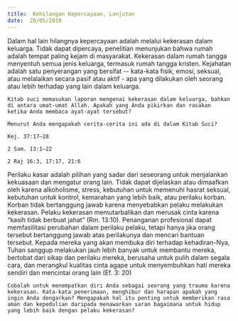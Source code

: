 ```yaml
---
title:  Kehilangan Kepercayaan, Lanjutan
date:  28/05/2019
---
```


Dalam hal lain hilangnya kepercayaan adalah melalui kekerasan dalam keluarga. Tidak dapat dipercaya, penelitian menunjukan bahwa rumah adalah tempat paling kejam di masyarakat. Kekerasan dalam rumah tangga menyentuh semua jenis keluarga, termasuk rumah tangga kristen. Kejahatan adalah satu penyerangan yang bersifat -- kata-kata fisik, emosi, seksual, atau melalaikan secara pasif atau aktif - apa yang dilakukan oleh seorang atau lebih terhadap yang lain dalam keluarga.

`Kitab suci memasukan laporan mengenai kekerasan dalam keluarga, bahkan di antara umat-umat Allah. Apakah yang Anda pikirkan dan rasakan ketika Anda membaca ayat-ayat tersebut?`

`Menurut Anda mengapakah cerita-cerita ini ada di dalam Kitab Suci?`

`Kej. 37:17–28`

`2 Sam. 13:1–22`

`2 Raj 16:3, 17:17, 21:6`

Perilaku kasar adalah pilihan yang sadar dari seseorang untuk menjalankan kekuasaan dan mengatur orang lain. Tidak dapat dijelaskan atau dimaafkan oleh karena alkoholisme, stress, kebutuhan untuk memenuhi hasrat seksual, kebutuhan untuk kontrol, kemarahan yang lebih baik, atau perilaku korban. Korban tidak bertanggung jawab karena menyebabkan pelaku melakukan kekerasan. Pelaku kekerasan memutarbalikan dan merusak cinta karena “kasih tidak berbuat jahat” (Rm. 13:10). Penanganan profesional dapat memfasilitasi perubahan dalam perilaku pelaku, tetapi  hanya jika orang tersebut bertanggung jawab atas perilakunya dan mencari bantuan tersebut. Kepada mereka yang akan membuka diri terhadap kehadiran-Nya, Tuhan sanggup melakukan jauh lebih banyak untuk membantu mereka, bertobat dari sikap dan perilaku mereka, berusaha untuk pulih dalam segala cara, dan merangkul kualitas cinta agape untuk menyembuhkan hati mereka sendiri dan mencintai orang lain (Ef. 3: 20)

`Cobalah untuk menempatkan diri Anda sebagai seorang yang trauma karena kekerasan. Kata-kata penerimaan, menghibur dan harapan apakah yang ingin Anda dengarkan? Mengapakah hal itu penting untuk memberikan rasa aman dan kepedulian daripada menawarkan saran bagaimana untuk hidup yang lebih baik dengan pelaku kekerasan?`
